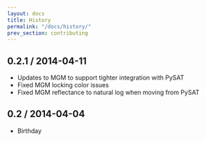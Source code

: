 ```yaml
---
layout: docs
title: History
permalink: "/docs/history/"
prev_section: contributing
---
```


## 0.2.1 / 2014-04-11

 - Updates to MGM to support tighter integration with PySAT
 - Fixed MGM locking color issues
 - Fixed MGM reflectance to natural log when moving from PySAT

## 0.2 / 2014-04-04

 - Birthday

